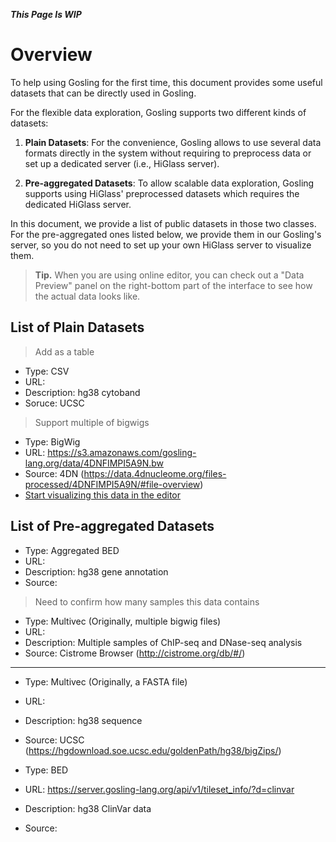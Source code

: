 *********This Page Is WIP*********

# Overview
To help using Gosling for the first time, this document provides some useful datasets that can be directly used in Gosling.

For the flexible data exploration, Gosling supports two different kinds of datasets:

1. **Plain Datasets**: For the convenience, Gosling allows to use several data formats directly in the system without requiring to preprocess data or set up a dedicated server (i.e., HiGlass server).

<!--This includes BigWig, BED, BEDPE, and we will be supporting more genomic file formats in the near future.-->
2. **Pre-aggregated Datasets**: To allow scalable data exploration, Gosling supports using HiGlass' preprocessed datasets which requires the dedicated HiGlass server.

In this document, we provide a list of public datasets in those two classes. For the pre-aggregated ones listed below, we provide them in our Gosling's server, so you do not need to set up your own HiGlass server to visualize them.

> **Tip.** When you are using online editor, you can check out a "Data Preview" panel on the right-bottom part of the interface to see how the actual data looks like.

## List of Plain Datasets
> Add as a table
- Type: CSV
- URL: 
- Description: hg38 cytoband
- Soruce: UCSC
> Support multiple of bigwigs
- Type: BigWig
- URL: https://s3.amazonaws.com/gosling-lang.org/data/4DNFIMPI5A9N.bw
- Source: 4DN (https://data.4dnucleome.org/files-processed/4DNFIMPI5A9N/#file-overview)
- [Start visualizing this data in the editor]()

## List of Pre-aggregated Datasets
- Type: Aggregated BED
- URL: 
- Description: hg38 gene annotation
- Source: 

> Need to confirm how many samples this data contains
- Type: Multivec (Originally, multiple bigwig files)
- URL: 
- Description: Multiple samples of ChIP-seq and DNase-seq analysis
- Source: Cistrome Browser (http://cistrome.org/db/#/)
---

- Type: Multivec (Originally, a FASTA file)
- URL: 
- Description: hg38 sequence
- Source: UCSC (https://hgdownload.soe.ucsc.edu/goldenPath/hg38/bigZips/)

- Type: BED
- URL: https://server.gosling-lang.org/api/v1/tileset_info/?d=clinvar
- Description: hg38 ClinVar data
- Source: 